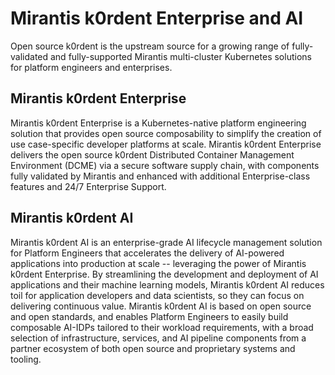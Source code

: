 # Mirantis k0rdent Enterprise and AI
Open source k0rdent is the upstream source for a growing range of fully-validated and fully-supported Mirantis multi-cluster Kubernetes solutions for platform engineers and enterprises.

## Mirantis k0rdent Enterprise
Mirantis k0rdent Enterprise is a Kubernetes-native platform engineering solution that provides open source composability to simplify the creation of use case-specific developer platforms at scale. Mirantis k0rdent Enterprise delivers the open source k0rdent Distributed Container Management Environment (DCME) via a secure software supply chain, with components fully validated by Mirantis and enhanced with additional Enterprise-class features and 24/7 Enterprise Support.

## Mirantis k0rdent AI
Mirantis k0rdent AI is an enterprise-grade AI lifecycle management solution for Platform Engineers that accelerates the delivery of AI-powered applications into production at scale -- leveraging the power of Mirantis k0rdent Enterprise. By streamlining the development and deployment of AI applications and their machine learning models, Mirantis k0rdent AI reduces toil for application developers and data scientists, so they can focus on delivering continuous value. Mirantis k0rdent AI is based on open source and open standards, and enables Platform Engineers to easily build composable AI-IDPs tailored to their workload requirements, with a broad selection of infrastructure, services, and AI pipeline components from a partner ecosystem of both open source and proprietary systems and tooling. 
